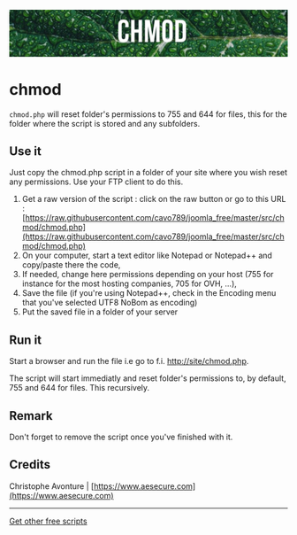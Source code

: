 ![Banner](images/banner.jpg)

# chmod

`chmod.php` will reset folder's permissions to 755 and 644 for files, this for the folder where the script is stored and any subfolders.

## Use it

Just copy the chmod.php script in a folder of your site where you wish reset any permissions. Use your FTP client to do this.

1.  Get a raw version of the script : click on the raw button or go to this URL : [https://raw.githubusercontent.com/cavo789/joomla_free/master/src/chmod/chmod.php](https://raw.githubusercontent.com/cavo789/joomla_free/master/src/chmod/chmod.php)
2.  On your computer, start a text editor like Notepad or Notepad++ and copy/paste there the code,
3.  If needed, change here permissions depending on your host (755 for instance for the most hosting companies, 705 for OVH, ...),
4.  Save the file (if you're using Notepad++, check in the Encoding menu that you've selected UTF8 NoBom as encoding)
5.  Put the saved file in a folder of your server

## Run it

Start a browser and run the file i.e go to f.i. [http://site/chmod.php](http://site/chmod.php).

The script will start immediatly and reset folder's permissions to, by default, 755 and 644 for files. This recursively.

## Remark

Don't forget to remove the script once you've finished with it.

## Credits

Christophe Avonture | [https://www.aesecure.com](https://www.aesecure.com)

---

[Get other free scripts](https://github.com/cavo789/joomla_free)
